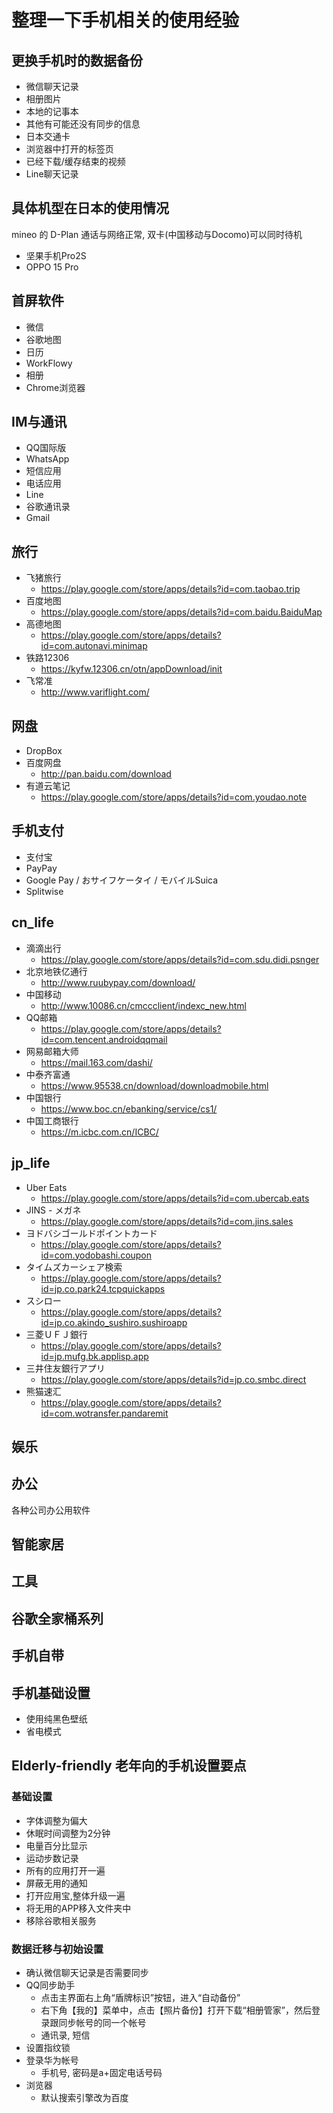 # 整理一下手机相关的使用经验

## 更换手机时的数据备份

- 微信聊天记录
- 相册图片
- 本地的记事本
- 其他有可能还没有同步的信息
- 日本交通卡
- 浏览器中打开的标签页
- 已经下载/缓存结束的视频
- Line聊天记录

## 具体机型在日本的使用情况

mineo 的 D-Plan 通话与网络正常, 双卡(中国移动与Docomo)可以同时待机

- 坚果手机Pro2S
- OPPO 15 Pro 

## 首屏软件
- 微信
- 谷歌地图
- 日历
- WorkFlowy
- 相册
- Chrome浏览器

## IM与通讯
- QQ国际版
- WhatsApp
- 短信应用
- 电话应用
- Line
- 谷歌通讯录
- Gmail

## 旅行
- 飞猪旅行
  - https://play.google.com/store/apps/details?id=com.taobao.trip
- 百度地图
  - https://play.google.com/store/apps/details?id=com.baidu.BaiduMap
- 高德地图
  - https://play.google.com/store/apps/details?id=com.autonavi.minimap
- 铁路12306
  - https://kyfw.12306.cn/otn/appDownload/init
- 飞常准
  - http://www.variflight.com/

## 网盘
- DropBox
- 百度网盘
  - http://pan.baidu.com/download
- 有道云笔记
  - https://play.google.com/store/apps/details?id=com.youdao.note

## 手机支付
- 支付宝
- PayPay
- Google Pay / おサイフケータイ / モバイルSuica
- Splitwise

## cn_life
- 滴滴出行
  - https://play.google.com/store/apps/details?id=com.sdu.didi.psnger
- 北京地铁亿通行
  - http://www.ruubypay.com/download/
- 中国移动
  - http://www.10086.cn/cmccclient/indexc_new.html
- QQ邮箱
  - https://play.google.com/store/apps/details?id=com.tencent.androidqqmail
- 网易邮箱大师  
  - https://mail.163.com/dashi/
- 中泰齐富通
  - https://www.95538.cn/download/downloadmobile.html
- 中国银行
  - https://www.boc.cn/ebanking/service/cs1/
- 中国工商银行
  - https://m.icbc.com.cn/ICBC/

## jp_life
- Uber Eats
  - https://play.google.com/store/apps/details?id=com.ubercab.eats
- JINS - メガネ
  - https://play.google.com/store/apps/details?id=com.jins.sales
- ヨドバシゴールドポイントカード  
  - https://play.google.com/store/apps/details?id=com.yodobashi.coupon
- タイムズカーシェア検索
  - https://play.google.com/store/apps/details?id=jp.co.park24.tcpquickapps
- スシロー
  - https://play.google.com/store/apps/details?id=jp.co.akindo_sushiro.sushiroapp
- 三菱ＵＦＪ銀行
  - https://play.google.com/store/apps/details?id=jp.mufg.bk.applisp.app
- 三井住友銀行アプリ
  - https://play.google.com/store/apps/details?id=jp.co.smbc.direct
- 熊猫速汇
  - https://play.google.com/store/apps/details?id=com.wotransfer.pandaremit
  
## 娱乐
## 办公
各种公司办公用软件
## 智能家居
## 工具
## 谷歌全家桶系列
## 手机自带

## 手机基础设置
- 使用纯黑色壁纸
- 省电模式

## Elderly-friendly 老年向的手机设置要点

### 基础设置

- 字体调整为偏大
- 休眠时间调整为2分钟
- 电量百分比显示
- 运动步数记录
- 所有的应用打开一遍
- 屏蔽无用的通知
- 打开应用宝,整体升级一遍
- 将无用的APP移入文件夹中
- 移除谷歌相关服务

### 数据迁移与初始设置

- 确认微信聊天记录是否需要同步
- QQ同步助手
  - 点击主界面右上角“盾牌标识”按钮，进入“自动备份”
  - 右下角【我的】菜单中，点击【照片备份】打开下载“相册管家”，然后登录跟同步帐号的同一个帐号
  - 通讯录, 短信
- 设置指纹锁
- 登录华为帐号  
  - 手机号, 密码是a+固定电话号码
- 浏览器
  - 默认搜索引擎改为百度
